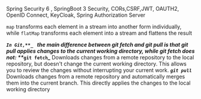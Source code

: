 Spring Security 6 , SpringBoot 3 Security, CORs,CSRF,JWT, OAUTH2, OpenID Connect, KeyCloak, 
Spring Authorization Server

`map` transforms each element in a stream into another form individually,
while `flatMap` transforms each element into a stream and flattens the result



**_`In Git,**_ `
the main difference between git fetch and git pull is that git pull applies changes to the current 
working directory, while git fetch does not:
**_`git fetch`_**
Downloads changes from a remote repository to the local repository, but doesn't change the current 
working directory. This allows you to review the changes without interrupting your current work.
**_`git pull`_**
Downloads changes from a remote repository and automatically merges them into the current branch. 
This directly applies the changes to the local working directory